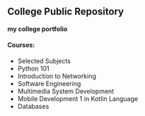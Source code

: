 <!-- 11:07:52 18-09-2021, Saturday @ September  -->
## College Public Repository

**my college portfolio**


#### Courses:

- Selected Subjects
- Python 101
- Introduction to Networking 
- Software Engineering 
- Multimedia System Development
- Mobile Development 1 in Kotlin Language
- Databases
